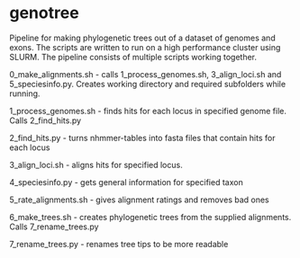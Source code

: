# genotree

Pipeline for making phylogenetic trees out of a dataset of genomes and exons. The scripts are written to run on a high performance cluster using SLURM.
The pipeline consists of multiple scripts working together.

0_make_alignments.sh - calls 1_process_genomes.sh, 3_align_loci.sh and 5_speciesinfo.py. Creates working directory and required subfolders while running.

1_process_genomes.sh - finds hits for each locus in specified genome file. Calls 2_find_hits.py

2_find_hits.py - turns nhmmer-tables into fasta files that contain hits for each locus

3_align_loci.sh - aligns hits for specified locus.

4_speciesinfo.py - gets general information for specified taxon

5_rate_alignments.sh - gives alignment ratings and removes bad ones

6_make_trees.sh - creates phylogenetic trees from the supplied alignments. Calls 7_rename_trees.py

7_rename_trees.py - renames tree tips to be more readable


